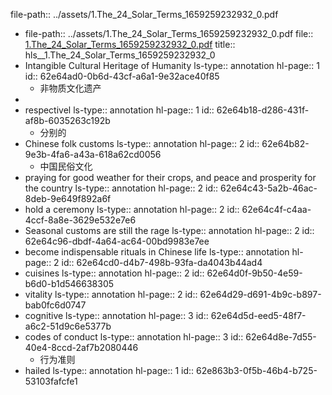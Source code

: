 file-path:: ../assets/1.The_24_Solar_Terms_1659259232932_0.pdf

- file-path:: ../assets/1.The_24_Solar_Terms_1659259232932_0.pdf
  file:: [1.The_24_Solar_Terms_1659259232932_0.pdf](../assets/1.The_24_Solar_Terms_1659259232932_0.pdf)
  title:: hls__1.The_24_Solar_Terms_1659259232932_0
- Intangible Cultural Heritage of Humanity
  ls-type:: annotation
  hl-page:: 1
  id:: 62e64ad0-0b6d-43cf-a6a1-9e32ace40f85
	- 非物质文化遗产
-
- respectivel
  ls-type:: annotation
  hl-page:: 1
  id:: 62e64b18-d286-431f-af8b-6035263c192b
	- 分别的
- Chinese folk customs
  ls-type:: annotation
  hl-page:: 2
  id:: 62e64b82-9e3b-4fa6-a43a-618a62cd0056
	- 中国民俗文化
- praying for good weather for their crops, and peace and prosperity for the country
  ls-type:: annotation
  hl-page:: 2
  id:: 62e64c43-5a2b-46ac-8deb-9e649f892a6f
- hold a ceremony
  ls-type:: annotation
  hl-page:: 2
  id:: 62e64c4f-c4aa-4ccf-8a8e-3629e532e7e6
- Seasonal customs are still the rage
  ls-type:: annotation
  hl-page:: 2
  id:: 62e64c96-dbdf-4a64-ac64-00bd9983e7ee
- become indispensable rituals in Chinese life
  ls-type:: annotation
  hl-page:: 2
  id:: 62e64cd0-d4b7-498b-93fa-da4043b44ad4
- cuisines
  ls-type:: annotation
  hl-page:: 2
  id:: 62e64d0f-9b50-4e59-b6d0-b1d546638305
- vitality
  ls-type:: annotation
  hl-page:: 2
  id:: 62e64d29-d691-4b9c-b897-bab0fc6d0747
- cognitive
  ls-type:: annotation
  hl-page:: 3
  id:: 62e64d5d-eed5-48f7-a6c2-51d9c6e5377b
- codes of conduct
  ls-type:: annotation
  hl-page:: 3
  id:: 62e64d8e-7d55-40e4-8ccd-2af7b2080446
	- 行为准则
- hailed
  ls-type:: annotation
  hl-page:: 1
  id:: 62e863b3-0f5b-46b4-b725-53103fafcfe1